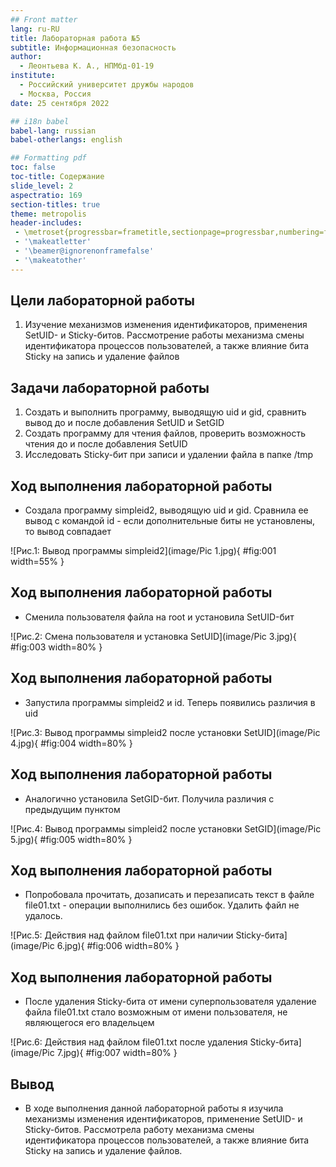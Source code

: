 ```yaml
---
## Front matter
lang: ru-RU
title: Лабораторная работа №5
subtitle: Информационная безопасность
author:
  - Леонтьева К. А., НПМбд-01-19
institute:
  - Российский университет дружбы народов
  - Москва, Россия
date: 25 сентября 2022

## i18n babel
babel-lang: russian
babel-otherlangs: english

## Formatting pdf
toc: false
toc-title: Содержание
slide_level: 2
aspectratio: 169
section-titles: true
theme: metropolis
header-includes:
 - \metroset{progressbar=frametitle,sectionpage=progressbar,numbering=fraction}
 - '\makeatletter'
 - '\beamer@ignorenonframefalse'
 - '\makeatother'
---
```


## Цели лабораторной работы

1) Изучение механизмов изменения идентификаторов, применения SetUID- и Sticky-битов. Рассмотрение работы механизма смены идентификатора процессов пользователей, а также влияние бита Sticky на запись и удаление файлов

## Задачи лабораторной работы
1) Создать и выполнить программу, выводящую uid и gid, сравнить вывод до и после добавления SetUID и SetGID
2) Создать программу для чтения файлов, проверить возможность чтения до и после добавления SetUID
3) Исследовать Sticky-бит при записи и удалении файла в папке /tmp

## Ход выполнения лабораторной работы
- Создала программу simpleid2, выводящую uid и gid. Сравнила ее вывод с командой id - если дополнительные биты не установлены, то вывод совпадает

![Рис.1: Вывод программы simpleid2](image/Pic 1.jpg){ #fig:001 width=55% }

## Ход выполнения лабораторной работы
- Сменила пользователя файла на root и установила SetUID-бит

![Рис.2: Смена пользователя и установка SetUID](image/Pic 3.jpg){ #fig:003 width=80% }

## Ход выполнения лабораторной работы
- Запустила программы simpleid2 и id. Теперь появились различия в uid

![Рис.3: Вывод программы simpleid2 после установки SetUID](image/Pic 4.jpg){ #fig:004 width=80% }

## Ход выполнения лабораторной работы
- Аналогично установила SetGID-бит. Получила различия с предыдущим пунктом 

![Рис.4: Вывод программы simpleid2 после установки SetGID](image/Pic 5.jpg){ #fig:005 width=80% }

## Ход выполнения лабораторной работы
- Попробовала прочитать, дозаписать и перезаписать текст в файле file01.txt - операции выполнились без ошибок. Удалить файл не удалось.

![Рис.5: Действия над файлом file01.txt при наличии Sticky-бита](image/Pic 6.jpg){ #fig:006 width=80% }

## Ход выполнения лабораторной работы
- После удаления Sticky-бита от имени суперпользователя удаление файла file01.txt стало возможным от имени пользователя, не являющегося его владельцем 

![Рис.6: Действия над файлом file01.txt после удаления Sticky-бита](image/Pic 7.jpg){ #fig:007 width=80% }

## Вывод
- В ходе выполнения данной лабораторной работы я изучила механизмы изменения идентификаторов, применение SetUID- и Sticky-битов. Рассмотрела работу механизма смены идентификатора процессов пользователей, а также влияние бита Sticky на запись и удаление файлов.



